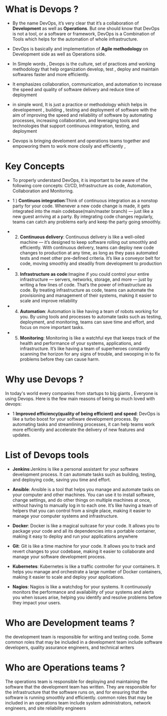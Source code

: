 # What is Devops ?
- By the name DevOps, it’s very clear that it’s a collaboration of **Development** as well as **Operations**. But one
should know that DevOps is not a tool, or a software or framework, DevOps is a Combination of Tools which helps for the automation of whole infrastructure.
- DevOps is basically and implementation of **Agile methodology** on Development side as well as Operations
side.
- In Simple words , Devops is the culture, set of practices amd working methodology that help organization develop, test , deploy and maintain softwares faster and more efficiently.
- It emphasizes collaboration, communication, and automation to increase the speed and quality of software delivery and reduce time of deployment
- in simple word,  It is just a practice or methodology which helps in  developement , building , testing and deployment of software with the aim of improving the speed and reliability of software by automating processes, increasing collaboration, and leveraging tools and technologies that support continuous integration, testing, and deployment

- Devops is bringing develoment and operations teams together and empoworing them to work more closily and efficiently , 


# Key Concepts
- To properly understand DevOps, it is important to be aware of the following core concepts: CI/CD, Infrastructure as code, Automation, Collaboration and Monitoring.

- 1 ) **Continuos integration**:Think of continuous integration as a nonstop party for your code. Whenever a new code change is made, it gets integrated into the main codebase(main/master branch) — just like a new guest arriving at a party. By integrating code changes regularly, teams can catch any problems early and keep the party going smoothly.
- 2) **Continuous delivery**: Continuous delivery is like a well-oiled machine — it’s designed to keep software rolling out smoothly and efficiently. With continuous delivery, teams can deploy new code changes to production at any time, as long as they pass automated tests and meet other pre-defined criteria. It’s like a conveyor belt for code, moving smoothly and steadily from development to production
- 3) **Infrastructure as code**:Imagine if you could control your entire infrastructure — servers, networks, storage, and more — just by writing a few lines of code. That’s the power of infrastructure as code. By treating infrastructure as code, teams can automate the provisioning and management of their systems, making it easier to scale and improve reliability
- 4) **Automation**: Automation is like having a team of robots working for you. By using tools and processes to automate tasks such as testing, deployment, and monitoring, teams can save time and effort, and focus on more important tasks.

- 5) **Monitoring**: Monitoring is like a watchful eye that keeps track of the health and performance of your systems, applications, and infrastructure. It’s like having a team of superheroes constantly scanning the horizon for any signs of trouble, and swooping in to fix problems before they can cause harm.



# Why use Devops ?
In today's world every companies from startups to big giants , Everyone is using Devops. Here is the few main reasons of being so much  loved with devops:
- 1 **Improved efficiency(quality of being efficient) and speed**: DevOps is like a turbo boost for your software development process. By automating tasks and streamlining processes, it can help teams work more efficiently and accelerate the delivery of new features and updates.


# List of Devops tools
- **Jenkins**:Jenkins is like a personal assistant for your software development process. It can automate tasks such as building, testing, and deploying code, saving you time and effort.

- **Ansible**: Ansible is a tool that helps you manage and automate tasks on your computer and other machines. You can use it to install software, change settings, and do other things on multiple machines at once, without having to manually log in to each one. It’s like having a team of helpers that you can control from a single place, making it easier to manage your computer systems and infrastructure.
- **Docker**: Docker is like a magical suitcase for your code. It allows you to package your code and all its dependencies into a portable container, making it easy to deploy and run your applications anywhere
- **Git**: Git is like a time machine for your code. It allows you to track and revert changes to your codebase, making it easier to collaborate and manage your software development process.
- **Kubernetes**: Kubernetes is like a traffic controller for your containers. It helps you manage and orchestrate a large number of Docker containers, making it easier to scale and deploy your applications.
- **Nagios**: Nagios is like a watchdog for your systems. It continuously monitors the performance and availability of your systems and alerts you when issues arise, helping you identify and resolve problems before they impact your users.



# Who are  Development teams ?
the development team is responsible for writing and testing code. Some common roles that may be included in a development team include software developers, quality assurance engineers, and technical writers


# Who are Operations teams ?
The operations team is responsible for deploying and maintaining the software that the development team has written. They are responsible for the infrastructure that the software runs on, and for ensuring that the software is running smoothly and efficiently.
common roles that may be included in an operations team include system administrators, network engineers, and site reliability engineers
